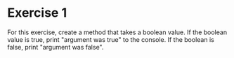 # Exercise 1

For this exercise, create a method that takes a boolean value. If the boolean value is true, print "argument was true" to the console. If the boolean is false, print "argument was false".